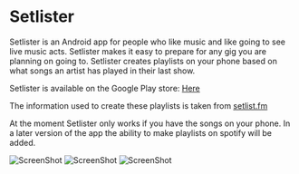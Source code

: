 # Setlister

Setlister is an Android app for people who like music and like going to see live music acts. Setlister makes it easy to prepare for any
gig you are planning on going to. Setlister creates playlists on your phone based on what songs an artist has played in their last show.

Setlister is available on the Google Play store:
<a href="https://play.google.com/store/apps/details?id=setlister.android.owendoyle.com.setlister&hl=en" target="_blank">Here</a>

The information used to create these playlists is taken from
<a href="http://www.setlist.fm/" target="_blank">setlist.fm</a>
 

At the moment Setlister only works if you have the songs on your phone. In a later version of the app the ability to make playlists on 
spotify will be added.

![ScreenShot](https://raw.github.com/owentdoyler/Setlister/master/screenshots/Screenshot_2015-09-03-16-51-40.png) ![ScreenShot](https://raw.github.com/owentdoyler/Setlister/master/screenshots/Screenshot_2015-09-03-16-51-33.png) ![ScreenShot](https://raw.github.com/owentdoyler/Setlister/master/screenshots/Screenshot_2015-09-03-16-51-09.png)
